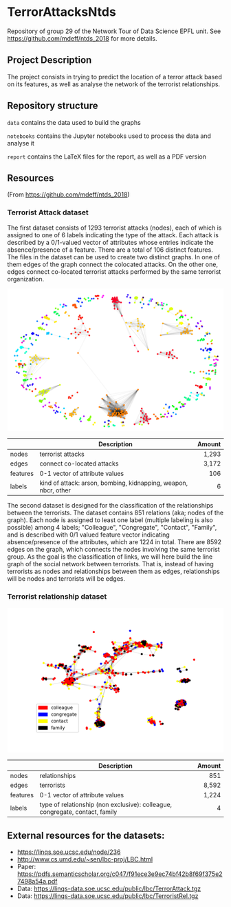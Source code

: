 # TerrorAttacksNtds

Repository of group 29 of the Network Tour of Data Science EPFL unit. See https://github.com/mdeff/ntds_2018 for more details.

## Project Description

The project consists in trying to predict the location of a terror attack based on its features, as well as analyse the network of the terrorist relationships. 

## Repository structure

`data` contains the data used to build the graphs

`notebooks` contains the Jupyter notebooks used to process the data and analyse it

`report` contains the LaTeX files for the report, as well as a PDF version

## Resources

(From https://github.com/mdeff/ntds_2018)

### Terrorist Attack dataset

The first dataset consists of 1293 terrorist attacks (nodes), each of which is assigned to one of 6 labels indicating the type of the attack. Each attack is described by a 0/1-valued vector of attributes whose entries indicate the absence/presence of a feature. There are a total of 106 distinct features. The files in the dataset can be used to create two distinct graphs. In one of them edges of the graph connect the colocated attacks. On the other one, edges connect co-located terrorist attacks performed by the same terrorist organization. 

![Screenshot](./notebooks/pics/graphLoc.png)


|          | Description                                                     | Amount |
| -------- | --------------------------------------------------------------- | ------:|
| nodes    | terrorist attacks                                               |  1,293 |
| edges    | connect co-located attacks                                      |  3,172 |
| features | 0-1 vector of attribute values                                  |    106 |
| labels   | kind of attack: arson, bombing, kidnapping, weapon, nbcr, other |      6 |



The second dataset is designed for the classification of the relationships between the terrorists. The dataset contains 851 relations (aka; nodes of the graph). Each node is assigned to least one label (multiple labeling is also possible) among 4 labels; "Colleague", "Congregate", "Contact", "Family", and is described with 0/1 valued feature vector indicating absence/presence of the attributes, which are 1224 in total. There are 8592 edges on the graph, which connects the nodes involving the same terrorist group. As the goal is the classification of links, we will here build the line graph of the social network between terrorists. That is, instead of having terrorists as nodes and relationships between them as edges, relationships will be nodes and terrorists will be edges.

### Terrorist relationship dataset

![Screenshot](./notebooks/pics/graphRel.png)

|          | Description                                                                  | Amount |
| -------- | ---------------------------------------------------------------------------- | ------:|
| nodes    | relationships                                                                |    851 |
| edges    | terrorists                                                                   |  8,592 |
| features | 0-1 vector of attribute values                                               |  1,224 |
| labels   | type of relationship (non exclusive): colleague, congregate, contact, family |      4 |

## External resources for the datasets:
* <https://linqs.soe.ucsc.edu/node/236>
* <http://www.cs.umd.edu/~sen/lbc-proj/LBC.html>
* Paper: <https://pdfs.semanticscholar.org/c047/f91ece3e9ec74bf42b8f69f375e27498a54a.pdf>
* Data: <https://linqs-data.soe.ucsc.edu/public/lbc/TerrorAttack.tgz>
* Data: <https://linqs-data.soe.ucsc.edu/public/lbc/TerroristRel.tgz>


